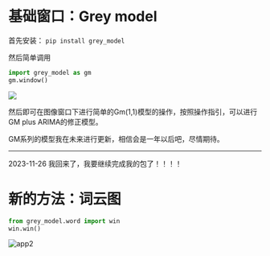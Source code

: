 # 基础窗口：Grey model


首先安装： `pip install grey_model`

然后简单调用
```python
import grey_model as gm
gm.window()
```
![](grey_model/need/2.png)

然后即可在图像窗口下进行简单的Gm(1,1)模型的操作，按照操作指引，可以进行GM plus ARIMA的修正模型。

GM系列的模型我在未来进行更新，相信会是一年以后吧，尽情期待。


---
2023-11-26 我回来了，我要继续完成我的包了！！！！

# 新的方法：词云图
```python
from grey_model.word import win
win.win()
```

![app2](grey_model/need/app2.png)
